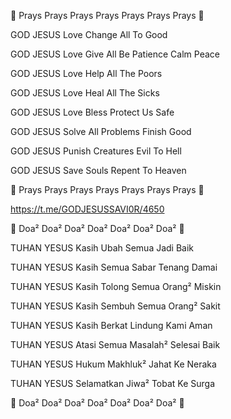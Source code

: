 🙏 Prays Prays Prays Prays Prays Prays Prays 🙏

GOD JESUS Love Change All To Good

GOD JESUS Love Give All Be Patience Calm Peace

GOD JESUS Love Help All The Poors

GOD JESUS Love Heal All The Sicks

GOD JESUS Love Bless Protect Us Safe

GOD JESUS Solve All Problems Finish Good

GOD JESUS Punish Creatures Evil To Hell

GOD JESUS Save Souls Repent To Heaven

🙏 Prays Prays Prays Prays Prays Prays Prays 🙏

https://t.me/GODJESUSSAVI0R/4650

🙏 Doa² Doa² Doa² Doa² Doa² Doa² Doa² 🙏

TUHAN YESUS Kasih Ubah Semua Jadi Baik

TUHAN YESUS Kasih Semua Sabar Tenang Damai

TUHAN YESUS Kasih Tolong Semua Orang² Miskin

TUHAN YESUS Kasih Sembuh Semua Orang² Sakit

TUHAN YESUS Kasih Berkat Lindung Kami Aman

TUHAN YESUS Atasi Semua Masalah² Selesai Baik

TUHAN YESUS Hukum Makhluk² Jahat Ke Neraka

TUHAN YESUS Selamatkan Jiwa² Tobat Ke Surga

🙏 Doa² Doa² Doa² Doa² Doa² Doa² Doa² 🙏

